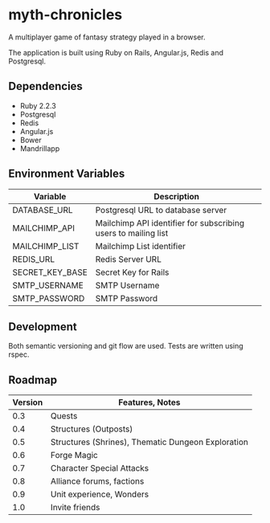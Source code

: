 # myth-chronicles

A multiplayer game of fantasy strategy played in a browser.

The application is built using Ruby on Rails, Angular.js, Redis and Postgresql.

## Dependencies

* Ruby 2.2.3
* Postgresql
* Redis
* Angular.js
* Bower
* Mandrillapp

## Environment Variables

| **Variable**   |  **Description** |
|---|---|
|  DATABASE_URL |  Postgresql URL to database server |
|  MAILCHIMP_API |  Mailchimp API identifier for subscribing users to mailing list |
|  MAILCHIMP_LIST |  Mailchimp List identifier |
|  REDIS_URL |  Redis Server URL |
|  SECRET_KEY_BASE |  Secret Key for Rails |
|  SMTP_USERNAME |  SMTP Username |
|  SMTP_PASSWORD |  SMTP Password |

## Development

Both semantic versioning and git flow are used. Tests are written using rspec.

## Roadmap

| **Version**  |  **Features, Notes** |
|---|---|
|  0.3 |  Quests |
|  0.4 |  Structures (Outposts) |
|  0.5 |  Structures (Shrines), Thematic Dungeon Exploration |
|  0.6 |  Forge Magic |
|  0.7 |  Character Special Attacks |
|  0.8 |  Alliance forums, factions |
|  0.9 |  Unit experience, Wonders |
|  1.0 |  Invite friends |




